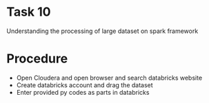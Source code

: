 # Task 10
Understanding the processing of large dataset on spark framework
# Procedure
- Open Cloudera and open browser and search databricks website
- Create databricks account and drag the dataset
- Enter provided py codes as parts in databricks
